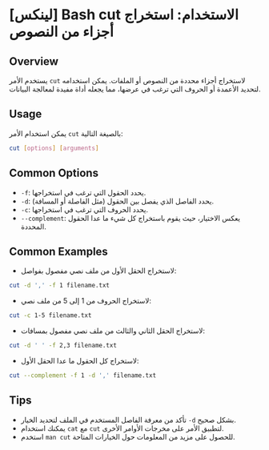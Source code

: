 # [لينكس] Bash cut الاستخدام: استخراج أجزاء من النصوص

## Overview
يستخدم الأمر `cut` لاستخراج أجزاء محددة من النصوص أو الملفات. يمكن استخدامه لتحديد الأعمدة أو الحروف التي ترغب في عرضها، مما يجعله أداة مفيدة لمعالجة البيانات.

## Usage
يمكن استخدام الأمر `cut` بالصيغة التالية:

```bash
cut [options] [arguments]
```

## Common Options
- `-f`: يحدد الحقول التي ترغب في استخراجها.
- `-d`: يحدد الفاصل الذي يفصل بين الحقول (مثل الفاصلة أو المسافة).
- `-c`: يحدد الحروف التي ترغب في استخراجها.
- `--complement`: يعكس الاختيار، حيث يقوم باستخراج كل شيء ما عدا الحقول المحددة.

## Common Examples
- لاستخراج الحقل الأول من ملف نصي مفصول بفواصل:

```bash
cut -d ',' -f 1 filename.txt
```

- لاستخراج الحروف من 1 إلى 5 من ملف نصي:

```bash
cut -c 1-5 filename.txt
```

- لاستخراج الحقل الثاني والثالث من ملف نصي مفصول بمسافات:

```bash
cut -d ' ' -f 2,3 filename.txt
```

- لاستخراج كل الحقول ما عدا الحقل الأول:

```bash
cut --complement -f 1 -d ',' filename.txt
```

## Tips
- تأكد من معرفة الفاصل المستخدم في الملف لتحديد الخيار `-d` بشكل صحيح.
- يمكنك استخدام `cat` مع `cut` لتطبيق الأمر على مخرجات الأوامر الأخرى. 
- استخدم `man cut` للحصول على مزيد من المعلومات حول الخيارات المتاحة.